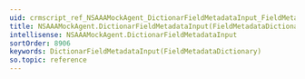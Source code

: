 ```yaml
---
uid: crmscript_ref_NSAAAMockAgent_DictionarFieldMetadataInput_FieldMetadataDictionary_p_0
title: NSAAAMockAgent.DictionarFieldMetadataInput(FieldMetadataDictionary p_0)
intellisense: NSAAAMockAgent.DictionarFieldMetadataInput
sortOrder: 8906
keywords: DictionarFieldMetadataInput(FieldMetadataDictionary)
so.topic: reference
---
```





